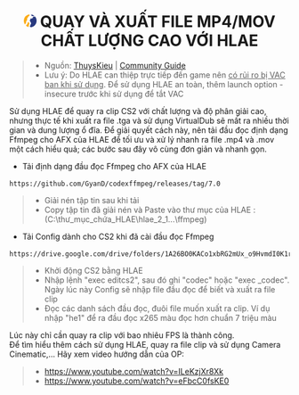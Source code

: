<h1 align="center"><img width="23px" style="border-radius: 50%" src="https://raw.githubusercontent.com/tori2105/CS2-Ultimate-Guide/refs/heads/main/IMG/Counter-Strike_2_29.webp"> QUAY VÀ XUẤT FILE MP4/MOV CHẤT LƯỢNG CAO VỚI HLAE</h1>

> - Nguồn: [ThuysKieu](https://steamcommunity.com/id/thuyskieu2207) | [Community Guide](https://steamcommunity.com/sharedfiles/filedetails/?id=3253265356)
> - Lưu ý: Do HLAE can thiệp trực tiếp đến game nên <ins>có rủi ro bị VAC ban khi sử dụng</ins>. Để sử dụng HLAE an toàn, thêm launch option -insecure trước khi sử dụng để tắt VAC

Sử dụng HLAE để quay ra clip CS2 với chất lượng và độ phân giải cao, nhưng thực tế khi xuất ra file .tga và sử dụng VirtualDub sẽ mất ra nhiều thời gian và dung lượng ổ đĩa.
Để giải quyết cách này, nên tải đầu đọc định dạng Ffmpeg cho AFX của HLAE để tối ưu và xử lý nhanh ra file .mp4 và .mov một cách hiểu quả; các bước sau đây vô cùng đơn giản và nhanh gọn.

- Tải định dạng đầu đọc Ffmpeg cho AFX của HLAE
```
https://github.com/GyanD/codexffmpeg/releases/tag/7.0
```
> - Giải nén tập tin sau khi tải
> - Copy tập tin đã giải nén và Paste vào thư mục của HLAE :(C:\thư_mục_chứa_HLAE\hlae_2_1...\ffmpeg)

- Tải Config dành cho CS2 khi đã cài đầu đọc Ffmpeg
```
https://drive.google.com/drive/folders/1A26BO0KACo1xbRG2mUx_o9HvmdI0K1rn
```
> - Khởi động CS2 bằng HLAE
> - Nhập lệnh "exec editcs2", sau đó ghi "codec" hoặc "exec _codec". Ngày lúc này Config sẽ nhập file đầu đọc để biết và xuất ra file clip
> - Đọc các danh sách đầu đọc, đuôi file muốn xuất ra clip. Ví dụ nhập "he1" để ra đầu đọc x265 màu đọc hơn chuẩn 7 triệu màu

Lúc này chỉ cần quay ra clip với bao nhiêu FPS là thành công.<br>
Để tìm hiểu thêm cách sử dụng HLAE, quay ra file clip và sử dụng Camera Cinematic,... Hãy xem video hướng dẫn của OP:
> - https://www.youtube.com/watch?v=ILeKzjXr8Xk
> - https://www.youtube.com/watch?v=eFbcC0fsKE0
